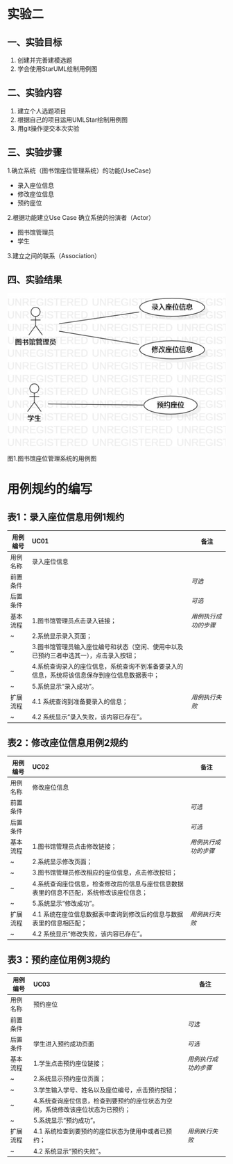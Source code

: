 # 实验二

## 一、实验目标
1. 创建并完善建模选题
2. 学会使用StarUML绘制用例图

## 二、实验内容
1. 建立个人选题项目
2. 根据自己的项目运用UMLStar绘制用例图
3. 用git操作提交本次实验

## 三、实验步骤
1.确立系统（图书馆座位管理系统）的功能(UseCase)
 - 录入座位信息
 - 修改座位信息
 - 预约座位

2.根据功能建立Use Case
 确立系统的扮演者（Actor）
 - 图书馆管理员
 - 学生
 
3.建立之间的联系（Association）
 
## 四、实验结果
![用例图](./Lab2_UseCaseDiagram.jpg)

图1.图书馆座位管理系统的用例图

# 用例规约的编写

## 表1：录入座位信息用例1规约  

用例编号  | UC01 | 备注  
-|:-|-  
用例名称  | 录入座位信息  |   
前置条件  |      | *可选*   
后置条件  |      | *可选*   
基本流程  | 1.图书馆管理员点击录入链接；  |*用例执行成功的步骤*    
~| 2.系统显示录入页面；  |   
~| 3.图书馆管理员输入座位编号和状态（空闲、使用中以及已预约三者中选其一），点击录入按钮；   |   
~| 4.系统查询录入的座位信息，系统查询不到准备要录入的信息，系统将该信息保存到座位信息数据表中；   |   
~| 5.系统显示“录入成功”。   |  
扩展流程  | 4.1 系统查询到准备要录入的信息；  |*用例执行失败*    
~| 4.2 系统显示“录入失败，该内容已存在”。  |  



## 表2：修改座位信息用例2规约  

用例编号  | UC02 | 备注  
-|:-|-  
用例名称  | 修改座位信息  |   
前置条件  |      | *可选*   
后置条件  |      | *可选*   
基本流程  | 1.图书馆管理员点击修改链接；  |*用例执行成功的步骤*    
~| 2.系统显示修改页面；  |   
~| 3.图书馆管理员修改相应的座位信息，点击修改按钮；   |   
~| 4.系统查询座位信息，检查修改后的信息与座位信息数据表里的信息不匹配，系统修改该座位信息；   |   
~| 5.系统显示“修改成功”。   |  
扩展流程  | 4.1 系统在座位信息数据表中查询到修改后的信息与数据表里的信息相匹配；  |*用例执行失败*    
~| 4.2 系统显示“修改失败，该内容已存在”。  |  


## 表3：预约座位用例3规约  

用例编号  | UC03 | 备注  
-|:-|-  
用例名称  | 预约座位  |   
前置条件  |      | *可选*   
后置条件  | 学生进入预约成功页面    | *可选*   
基本流程  | 1.学生点击预约座位链接；  |*用例执行成功的步骤*    
~| 2.系统显示预约座位页面；  |   
~| 3.学生输入学号、姓名以及座位编号，点击预约按钮；   |   
~| 4.系统查询座位信息，检查到要预约的座位状态为空闲，系统修改该座位状态为已预约；   |   
~| 5.系统显示“预约成功”。   |  
扩展流程  | 4.1 系统检查到要预约的座位状态为使用中或者已预约；  |*用例执行失败*    
~| 4.2 系统显示“预约失败”。  |  
